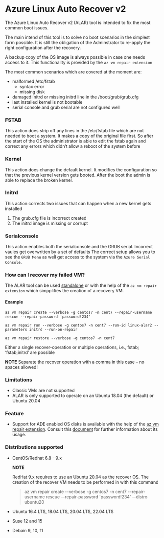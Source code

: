 # Azure Linux Auto Recover v2

The Azure Linux Auto Recover v2 (ALAR) tool is intended to fix the most common boot issues.

The main intend of this tool is to solve no boot scenarios in the simplest form possible. It is still the obligation of the Adminstrator to re-apply the right configuration after the recovery.

A backup copy of the OS image is always possible in case one needs access to it. This functionality is provided by the `az vm repair extension`


The most common scenarios which are covered at the moment are:

* malformed /etc/fstab 
  * syntax error
  * missing disk
* damaged initrd or missing initrd line in the /boot/grub/grub.cfg
* last installed kernel is not bootable
* serial console and grub serial are not configured well

### FSTAB
This action does strip off any lines in the /etc/fstab file which are not needed to boot a system. It makes a copy of the original file first. So after the start of the OS the administrator is able to edit the fstab again and correct any errors which didn’t allow a reboot of the system before

### Kernel
This action does change the default kernel.
It modifies the configuration so that the previous kernel version gets booted. After the boot the admin is able to replace the broken kernel.

### Initrd
This action corrects two issues that can happen when a new kernel gets installed 
1. The grub.cfg file is incorrect created
2. The initrd image is missing or corrupt

### Serialconsole
This action enables both the serialconsole and the GRUB serial. Incorrect vaules get overwritten by a set of defaults
The correct setup allows you to see the `GRUB Menu` as well get access to the system via the `Azure Serial Console`.

### How can I recover my failed VM?
The ALAR tool can be used [standalone](doc/standalone.md) or with the help of the `az vm repair extension` which simpplifies the creation of a recovery VM. 

#### Example ####
    az vm repair create --verbose -g centos7 -n cent7 --repair-username rescue --repair-password 'password!234'

    az vm repair run --verbose -g centos7 -n cent7 --run-id linux-alar2 --parameters initrd --run-on-repair

    az vm repair restore --verbose -g centos7 -n cent7

Either a single recover-operation or multiple operations, i.e., fstab; ‘fstab,initrd’ are possible

**NOTE**
Separate the recover operation with a comma in this case – no spaces allowed!

### Limitations
* Classic VMs are not supported
* ALAR is only supported to operate on an Ubuntu 18.04 (the default) or Ubuntu 20.04

### Feature
* Support for ADE enabled OS disks is available with the help of the [az vm repair extension](https://learn.microsoft.com/en-us/cli/azure/vm/repair?view=azure-cli-latest). Consult this [document](https://learn.microsoft.com/en-us/troubleshoot/azure/virtual-machines/repair-linux-vm-using-azure-virtual-machine-repair-commands) for further information about its usage.

### Distributions supported
* CentOS/Redhat 6.8 - 9.x

  **NOTE**

  RedHat 9.x requires to use an Ubuntu 20.04 as the recover OS. The creation of the recover VM needs to be performed in with this command
  >az vm repair create --verbose -g centos7 -n cent7 --repair-username rescue --repair-password 'password!234’ --distro ubuntu20
* Ubuntu 16.4 LTS, 18.04 LTS, 20.04 LTS, 22.04 LTS
* Suse 12 and 15
* Debain 9, 10, 11

